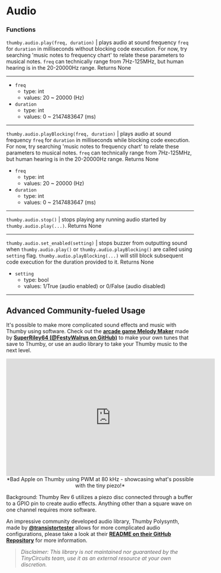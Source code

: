 # Audio

### Functions

`thumby.audio.play(freq, duration)` | plays audio at sound frequency `freq` for `duration` in milliseconds without blocking code execution. For now, try searching 'music notes to frequency chart' to relate these parameters to musical notes. `freq` can technically range from 7Hz-125MHz, but human hearing is in the 20-20000Hz range. Returns None

--- 

* `freq`
    * type: int
    * values: 20 ~ 20000 (Hz)
* `duration`
    * type: int
    * values: 0 ~ 2147483647 (ms)

--- 

`thumby.audio.playBlocking(freq, duration)` | plays audio at sound frequency `freq` for `duration` in milliseconds while blocking code execution. For now, try searching 'music notes to frequency chart' to relate these parameters to musical notes. `freq` can technically range from 7Hz-125MHz, but human hearing is in the 20-20000Hz range. Returns None

* `freq`
    * type: int
    * values: 20 ~ 20000 (Hz)
* `duration`
    * type: int
    * values: 0 ~ 2147483647 (ms)

---

`thumby.audio.stop()` | stops playing any running audio started by `thumby.audio.play(...)`. Returns None

---

`thumby.audio.set_enabled(setting)` | stops buzzer from outputting sound when `thumby.audio.play()` or `thumby.audio.playBlocking()` are called using `setting` flag. `thumby.audio.playBlocking(...)` will still block subsequent code execution for the duration provided to it. Returns None

* `setting`
    * type: bool
    * values: 1/True (audio enabled) or 0/False (audio disabled)


--- 

## Advanced Community-fueled Usage

It's possible to make more complicated sound effects and music with Thumby using software. Check out the <a href="https://arcade.thumby.us/" target="_blank" alt="Thumby arcade game Melody Maker"><b>arcade game Melody Maker</b></a> made by <a href="https://github.com/FestyWalrus" target="_blank" alt="GitHub account https://github.com/FestyWalrus"><b>SuperRiley64 (@FestyWalrus on GitHub)</b></a> to make your own tunes that save to Thumby, or use an audio library to take your Thumby music to the next level. 

<center><iframe width="560" height="315" src="https://www.youtube.com/embed/vbBQ11BZWoU" title="YouTube video player" frameborder="0" allow="accelerometer; autoplay; clipboard-write; encrypted-media; gyroscope; picture-in-picture; web-share" allowfullscreen></iframe></center>
<center>*Bad Apple on Thumby using PWM at 80 kHz - showcasing what's possible with the tiny piezo!*</center>

Background: Thumby Rev 6 utilizes a piezo disc connected through a buffer to a GPIO pin to create audio effects. Anything other than a square wave on one channel requires more software.

An impressive community developed audio library, Thumby Polysynth, made by <a href="https://github.com/transistortester" target="_blank" alt="GitHub account transistortester"><b>@transistortester</b></a> allows for more complicated audio configurations, please take a look at their <a href="https://github.com/transistortester/thumby-polysynth" target="_blank" alt="README on GitHub Repository transistortester thumby-polysynth"><b>README on their GitHub Repository</b></a> for more information.

> *Disclaimer: This library is not maintained nor guaranteed by the TinyCircuits team, use it as an external resource at your own discretion.*






